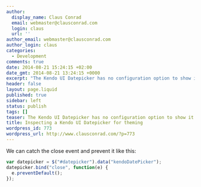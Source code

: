 ```yaml
---
author:
  display_name: Claus Conrad
  email: webmaster@clausconrad.com
  login: claus
  url: ''
author_email: webmaster@clausconrad.com
author_login: claus
categories:
  - Development
comments: true
date: 2014-08-21 15:24:15 +02:00
date_gmt: 2014-08-21 13:24:15 +0000
excerpt: "The Kendo UI Datepicker has no configuration option to show it all the time. How to inspect and theme it?\r\n\r\n"
header: false
layout: page.liquid
published: true
sidebar: left
status: publish
tags: []
teaser: The Kendo UI Datepicker has no configuration option to show it all the time. How to inspect and theme it?
title: Inspecting a Kendo UI Datepicker for theming
wordpress_id: 773
wordpress_url: http://www.clausconrad.com/?p=773
---
```

We can catch the close event and prevent it like this:

```javascript
var datepicker = $("#datepicker").data("kendoDatePicker");
datepicker.bind("close", function(e) {
  e.preventDefault();
});
```
